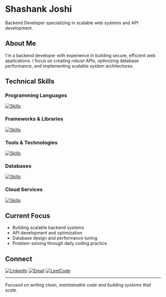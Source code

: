 # Shashank Joshi

Backend Developer specializing in scalable web systems and API development.

## About Me

I'm a backend developer with experience in building secure, efficient web applications. I focus on creating robust APIs, optimizing database performance, and implementing scalable system architectures.

## Technical Skills

### Programming Languages
[![Skills](https://skillicons.dev/icons?i=js,java,py,sql)](https://skillicons.dev)

### Frameworks & Libraries
[![Skills](https://skillicons.dev/icons?i=django,nodejs,express,nextjs,react)](https://skillicons.dev)

### Tools & Technologies
[![Skills](https://skillicons.dev/icons?i=postman,git,github,graphql)](https://skillicons.dev)

### Databases
[![Skills](https://skillicons.dev/icons?i=postgres,mongodb,redis)](https://skillicons.dev)

### Cloud Services
[![Skills](https://skillicons.dev/icons?i=aws)](https://skillicons.dev)

## Current Focus

- Building scalable backend systems
- API development and optimization
- Database design and performance tuning
- Problem-solving through daily coding practice

## Connect

[![LinkedIn](https://skillicons.dev/icons?i=linkedin)](https://www.linkedin.com/in/shashank-joshi-3664b2226/)
[![Email](https://skillicons.dev/icons?i=gmail)](mailto:shashankk.jjoshi@gmail.com)
[![LeetCode](https://img.shields.io/badge/LeetCode-FFA116?style=for-the-badge&logo=leetcode&logoColor=white)](https://leetcode.com/Shashank_1203)

---

*Focused on writing clean, maintainable code and building systems that scale.*
